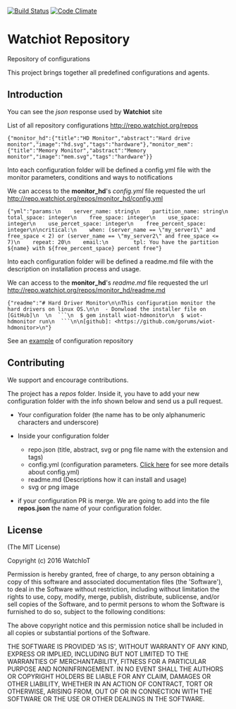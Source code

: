 [![Build Status](https://travis-ci.org/watchiot/watchiot-repo.svg?branch=master)](https://travis-ci.org/watchiot/watchiot-repo) [![Code Climate](https://codeclimate.com/github/watchiot/watchiot-repo/badges/gpa.svg)](https://codeclimate.com/github/watchiot/watchiot-repo)

# Watchiot Repository

Repository of configurations

This project brings together all predefined configurations and agents.

## Introduction

You can see the _json_ response used by **Watchiot** site

List of all repository configurations
http://repo.watchiot.org/repos

```
{"monitor_hd":{"title":"HD Monitor","abstract":"Hard drive monitor","image":"hd.svg","tags":"hardware"},"monitor_mem":{"title":"Memory Monitor","abstract":"Memory monitor","image":"mem.svg","tags":"hardware"}}
```

Into each configuration folder will be defined a config.yml file with the monitor parameters,
conditions and ways to notifications

We can access to the **monitor_hd**'s *config.yml* file requested the url
http://repo.watchiot.org/repos/monitor_hd/config.yml

```
{"yml":"params:\n    server_name: string\n    partition_name: string\n    total_space: integer\n    free_space: integer\n    use_space: integer\n    use_percet_space: integer\n    free_percent_space: integer\n\ncritical:\n    when: (server_name == \"my_server1\" and free_space < 2) or (server_name == \"my_server2\" and free_space <= 7)\n    repeat: 20\n    email:\n        tpl: You have the partition ${name} with ${free_percent_space} percent free"}
```

Into each configuration folder will be defined a readme.md file with the description on installation process and usage.

We can access to the **monitor_hd**'s *readme.md* file requested the url
http://repo.watchiot.org/repos/monitor_hd/readme.md

```
{"readme":"# Hard Driver Monitor\n\nThis configuration monitor the hard drivers on linux OS.\n\n  - Donwload the installer file on [GitHub]\n  \n  ```\n  $ gem install wiot-hdmonitor\n  $ wiot-hdmonitor run\n  ```\n\n[github]: <https://github.com/gorums/wiot-hdmonitor>\n"}
```

See an [example] of configuration repository

[example]: <https://github.com/watchiot/watchiot-repo/edit/master/repos/monitor_hd>

## Contributing

We support and encourage contributions.

The project has a *repos* folder. Inside it, you have to add your new configuration folder with the info shown below and send us a pull request.

- Your configuration folder (the name has to be only alphanumeric characters and underscore)
- Inside your configuration folder
  - repo.json (title, abstract, svg or png file name with the extension and tags)
  - config.yml (configuration parameters. [Click here] for see more details about config.yml)
  - readme.md (Descriptions how it can install and usage)
  - svg or png image

- if your configuration PR is merge. We are going to add into the file **repos.json** the name of your configuration folder.

[Click here]: <http://doc.watchiot.org/config>

## License

(The MIT License)

Copyright (c) 2016 WatchIoT

Permission is hereby granted, free of charge, to any person obtaining
a copy of this software and associated documentation files (the
'Software'), to deal in the Software without restriction, including
without limitation the rights to use, copy, modify, merge, publish,
distribute, sublicense, and/or sell copies of the Software, and to
permit persons to whom the Software is furnished to do so, subject to
the following conditions:

The above copyright notice and this permission notice shall be
included in all copies or substantial portions of the Software.

THE SOFTWARE IS PROVIDED 'AS IS', WITHOUT WARRANTY OF ANY KIND,
EXPRESS OR IMPLIED, INCLUDING BUT NOT LIMITED TO THE WARRANTIES OF
MERCHANTABILITY, FITNESS FOR A PARTICULAR PURPOSE AND NONINFRINGEMENT.
IN NO EVENT SHALL THE AUTHORS OR COPYRIGHT HOLDERS BE LIABLE FOR ANY
CLAIM, DAMAGES OR OTHER LIABILITY, WHETHER IN AN ACTION OF CONTRACT,
TORT OR OTHERWISE, ARISING FROM, OUT OF OR IN CONNECTION WITH THE
SOFTWARE OR THE USE OR OTHER DEALINGS IN THE SOFTWARE.

